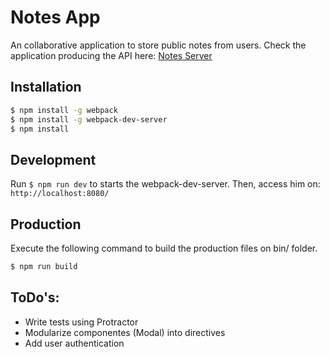 # Notes App
An collaborative application to store public notes from users. Check the application producing the API here: [Notes Server](https://github.com/gustavosobral/notes_server)

## Installation
```bash
$ npm install -g webpack
$ npm install -g webpack-dev-server
$ npm install
```
## Development

Run `$ npm run dev` to starts the webpack-dev-server. Then, access him on: `http://localhost:8080/`

## Production

Execute the following command to build the production files on bin/ folder.

```bash
$ npm run build
```

## ToDo's:

* Write tests using Protractor
* Modularize componentes (Modal) into directives
* Add user authentication

